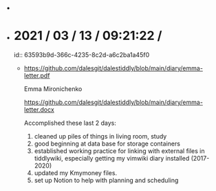 -
- # 2021 / 03 / 13 / 09:21:22 /
  id:: 63593b9d-366c-4235-8c2d-a6c2ba1a45f0
	- <https://github.com/dalesgit/dalestiddly/blob/main/diary/emma-letter.pdf>
	  
	  Emma Mironichenko
	  
	  <https://github.com/dalesgit/dalestiddly/blob/main/diary/emma-letter.docx>
	  
	  Accomplished these last 2 days:
	  
	  1. cleaned up piles of things in living room, study
	  1. good beginning at data base for storage containers
	  1. established working practice for linking with external files in tiddlywiki, especially getting my vimwiki diary installed (2017-2020)
	  1. updated my Kmymoney files.
	  1. set up Notion to help with planning and scheduling
	  
	  <!-- Exported from TiddlyWiki at 19:18, 22nd October 2022 -->